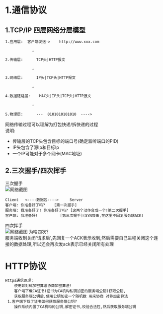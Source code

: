 # 1.通信协议
## 1.TCP/IP 四层网络分层模型
```txt
1.应用层:  客户端发送->    http://www.xxx.com

            ↓

2.传输层:      TCP头|HTTP报文

            ↓
            
3.网络层:      IP头|TCP头|HTTP报文

            ↓
            
4.数据链路层:    MAC头|IP头|TCP头|HTTP报文

            ↓
            
5.物理层:      ---  0101010101010  ---->
```
网络传输过程可以理解为打包快递/拆快递的过程  
说明:
- 传输层的TCP头包含目标的端口号(确定监听端口的PID)
- IP头包含了源Ip和目标Ip
- 一个IP可能对于多个网卡(MAC地址)
## 2.三次握手/四次挥手

三次握手  
![网络截图](https://ss0.baidu.com/6ONWsjip0QIZ8tyhnq/it/u=3233953725,3136815440&fm=173&app=25&f=JPEG?w=580&h=708&s=FD843C720B1A764D52D554DA0000E0B1)
```text
Client   <----数据包---->     Server
客户端: 你准备好了吗?    [第一次握手]
服务端: 我准备好了! 你准备好了吗? [这两个动作合成一个!第二次握手]
客户端: 我准备好!          [第三次握手](SYN攻击,在这里不回复服务端ACK)
```
四次挥手  
![网络截图](https://img-blog.csdn.net/20180717204202563?watermark/2/text/aHR0cHM6Ly9ibG9nLmNzZG4ubmV0L3FxXzM4OTUwMzE2/font/5a6L5L2T/fontsize/400/fill/I0JBQkFCMA==/dissolve/70)
为啥四次?  
服务端收到关闭'请求后',先回复一个ACK表示收到,然后需要自己进程关闭这个连接的数据处理,所以还会再次发ack表示已经关闭所有处理

# HTTP协议
```text
Https通信原理:  
    使用非对称加密算法协商加密算法!
    客户端下载CA证书(证书为CA机构私钥加密的服务端公钥)获取公钥,
    获取服务端公钥后,使用公钥加密一个随机数 用来协商 对称加密算法
 1.客户端下载了证书如何获取服务端公钥?
    操作系统内置了CA机构的公钥,解密证书,校验合法性,然后获取服务端公钥
```

